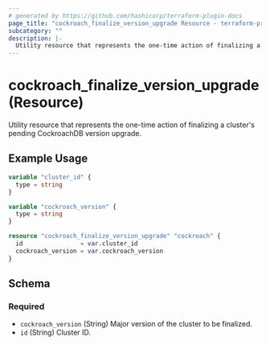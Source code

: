 ```yaml
---
# generated by https://github.com/hashicorp/terraform-plugin-docs
page_title: "cockroach_finalize_version_upgrade Resource - terraform-provider-cockroach"
subcategory: ""
description: |-
  Utility resource that represents the one-time action of finalizing a cluster's pending CockroachDB version upgrade.
---
```


# cockroach_finalize_version_upgrade (Resource)

Utility resource that represents the one-time action of finalizing a cluster's pending CockroachDB version upgrade.

## Example Usage

```terraform
variable "cluster_id" {
  type = string
}

variable "cockroach_version" {
  type = string
}

resource "cockroach_finalize_version_upgrade" "cockroach" {
  id                = var.cluster_id
  cockroach_version = var.cockroach_version
}
```

<!-- schema generated by tfplugindocs -->
## Schema

### Required

- `cockroach_version` (String) Major version of the cluster to be finalized.
- `id` (String) Cluster ID.
